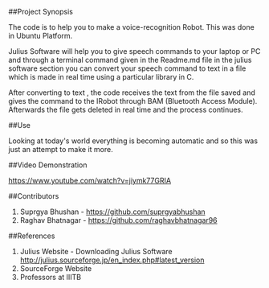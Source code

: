 ##Project Synopsis

The code is to help you to make a voice-recognition Robot. This was done in Ubuntu Platform.

Julius Software will help you to give speech commands to your laptop or PC and through a terminal command given in the Readme.md file in the julius software section you can convert your speech command to text in a file which is made in real time using a particular library in C.

After converting to text , the code receives the text from the file saved and gives the command to the IRobot through BAM (Bluetooth Access Module). Afterwards the file gets deleted in real time and the process continues.

##Use

Looking at today's world everything is becoming automatic and so this was just an attempt to make it more.

##Video Demonstration

https://www.youtube.com/watch?v=jiymk77GRIA

##Contributors

1. Suprgya Bhushan - https://github.com/suprgyabhushan
2. Raghav Bhatnagar - https://github.com/raghavbhatnagar96

##References

1. Julius Website - Downloading Julius Software http://julius.sourceforge.jp/en_index.php#latest_version
2. SourceForge Website
3. Professors at IIITB
